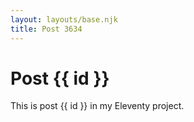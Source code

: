 ```yaml
---
layout: layouts/base.njk
title: Post 3634
---
```


# Post {{ id }}

This is post {{ id }} in my Eleventy project.

